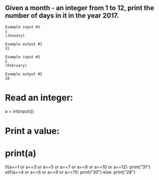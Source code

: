 ## Given a month - an integer from 1 to 12, print the number of days in it in the year 2017.
```
Example input #1
1
(January)

Example output #1
31

Example input #2
2
(February)

Example output #2
28
```
# Read an integer:
a = int(input())
# Print a value:
# print(a)
if(a==1 or a==3 or a==5 or a==7 or a==8 or a==10 or a==12):
  print("31")
elif(a==4 or a==6 or a==9 or a==11):
  print("30")
else:
  print("28")
